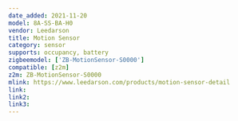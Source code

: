 ```yaml
---
date_added: 2021-11-20
model: 8A-SS-BA-H0
vendor: Leedarson
title: Motion Sensor
category: sensor
supports: occupancy, battery
zigbeemodel: ['ZB-MotionSensor-S0000']
compatible: [z2m]
z2m: ZB-MotionSensor-S0000
mlink: https://www.leedarson.com/products/motion-sensor-detail
link: 
link2: 
link3: 
---
```

